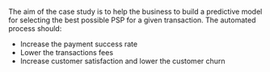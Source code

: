 The aim of the case study is to help the business to build a predictive model for selecting the best possible PSP for a given transaction. The automated process should: 

- Increase the payment success rate
- Lower the transactions fees
- Increase customer satisfaction and lower the customer churn
